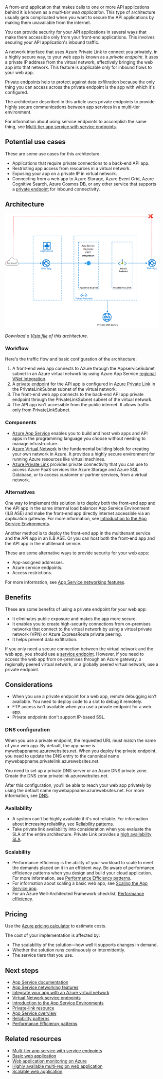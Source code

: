 A front-end application that makes calls to one or more API applications behind it is known as a *multi-tier web application*. This type of architecture usually gets complicated when you want to secure the API applications by making them unavailable from the internet. 

You can provide security for your API applications in several ways that make them accessible only from your front-end applications. This involves securing your API application's inbound traffic. 

A network interface that uses Azure Private Link to connect you privately, in a highly secure way, to your web app is known as a *private endpoint*. It uses a private IP address from the virtual network, effectively bringing the web app into that network. This feature is applicable only for inbound flows to your web app. 

[Private endpoints](/azure/private-link/private-endpoint-overview) help to protect against data exfiltration because the only thing you can access across the private endpoint is the app with which it's configured.

The architecture described in this article uses private endpoints to provide highly secure communications between app services in a multi-tier environment.

For information about using service endpoints to accomplish the same thing, see [Multi-tier app service with service endpoints](../../reference-architectures/app-service-web-app/multi-tier-app-service-service-endpoint.yml).

## Potential use cases

These are some use cases for this architecture:
- Applications that require private connections to a back-end API app.
- Restricting app access from resources in a virtual network.
- Exposing your app on a private IP in virtual network.
- Connecting from a web app to Azure Storage, Azure Event Grid, Azure Cognitive Search, Azure Cosmos DB, or any other service that supports a [private endpoint](/azure/private-link/private-endpoint-overview#private-link-resource) for inbound connectivity.

## Architecture 

![Diagram that shows an architecture that uses private endpoints to provide communications between app services in a multi-tier environment.](./media/multi-tier-app-service-private-endpoint.png)

*Download a [Visio file](https://arch-center.azureedge.net/Multi-tier-App-Service-with-Private-Endpoint.vsdx) of this architecture.* 

### Workflow 

Here's the traffic flow and basic configuration of the architecture:
1. A front-end web app connects to Azure through the AppserviceSubnet subnet in an Azure virtual network by using Azure App Service [regional VNet Integration](/azure/app-service/web-sites-integrate-with-vnet#regional-vnet-integration).
2. A [private endpoint](/azure/private-link/private-endpoint-overview) for the API app is configured in [Azure Private Link](/azure/azure-sql/database/private-endpoint-overview#how-to-set-up-private-link-for-azure-sql-database) in the PrivateLinkSubnet subnet of the virtual network.
3. The front-end web app connects to the back-end API app private endpoint through the PrivateLinkSubnet subnet of the virtual network.
4. The API app isn't accessible from the public internet. It allows traffic only from PrivateLinkSubnet.

### Components

- [Azure App Service](https://azure.microsoft.com/services/app-service) enables you to build and host web apps and API apps in the programming language you choose without needing to manage infrastructure. 
- [Azure Virtual Network](https://azure.microsoft.com/services/virtual-network) is the fundamental building block for creating your own network in Azure. It provides a highly secure environment for running Azure resources like virtual machines.
- [Azure Private Link](https://azure.microsoft.com/services/private-link) provides private connectivity that you can use to access Azure PaaS services like Azure Storage and Azure SQL Database, or to access customer or partner services, from a virtual network.

### Alternatives

One way to implement this solution is to deploy both the front-end app and the API app in the same internal load balancer App Service Environment (ILB ASE) and make the front-end app directly internet accessible via an application gateway. For more information, see [Introduction to the App Service Environments](/azure/app-service/environment/intro).

Another method is to deploy the front-end app in the multitenant service and the API app in an ILB ASE. Or you can host both the front-end app and the API app in the multitenant service.

These are some alternative ways to provide security for your web apps:
- App-assigned addresses.
- Azure service endpoints.
- Access restrictions.
 
For more information, see [App Service networking features](/azure/app-service/networking-features).

## Benefits

These are some benefits of using a private endpoint for your web app:
- It eliminates public exposure and makes the app more secure.
- It enables you to create high-security connections from on-premises networks that connect to the virtual network by using a virtual private network (VPN) or Azure ExpressRoute private peering.
- It helps prevent data exfiltration.

If you only need a secure connection between the virtual network and the web app, you should use a [service endpoint](../../reference-architectures/app-service-web-app/multi-tier-app-service-service-endpoint.yml). However, if you need to access the web app from on-premises through an Azure gateway, a regionally peered virtual network, or a globally peered virtual network, use a private endpoint. 

## Considerations

- When you use a private endpoint for a web app, remote debugging isn't available. You need to deploy code to a slot to debug it remotely.
- FTP access isn't available when you use a private endpoint for a web app.
- Private endpoints don't support IP-based SSL.

### DNS configuration

When you use a private endpoint, the requested URL must match the name of your web app. By default, the app name is mywebappname.azurewebsites.net. When you deploy the private endpoint, you need to update the DNS entry to the canonical name mywebappname.privatelink.azurewebsites.net. 

You need to set up a private DNS server or an Azure DNS private zone. Create the DNS zone privatelink.azurewebsites.net.

After this configuration, you'll be able to reach your web app privately by using the default name mywebappname.azurewebsites.net. For more information, see [DNS](/azure/app-service/networking/private-endpoint#dns). 

### Availability

- A system can't be highly available if it's not reliable. For information about increasing reliability, see [Reliability patterns](../../framework/resiliency/reliability-patterns.md).
- Take private link availability into consideration when you evaluate the SLA of the entire architecture. Private Link provides a [high availability SLA](https://azure.microsoft.com/support/legal/sla/private-link/v1_0).

### Scalability

- Performance efficiency is the ability of your workload to scale to meet the demands placed on it in an efficient way. Be aware of performance efficiency patterns when you design and build your cloud application. For more information, see [Performance Efficiency patterns](../../framework/scalability/performance-efficiency-patterns.md).
- For information about scaling a basic web app, see [Scaling the App Service app](../../reference-architectures/app-service-web-app/basic-web-app.yml#scaling-the-app-service-app). 
- For an Azure Well-Architected Framework checklist, [Performance efficiency](../../framework/scalability/performance-efficiency.md).

## Pricing 

Use the [Azure pricing calculator](https://azure.microsoft.com/pricing/calculator) to estimate costs.

The cost of your implementation is affected by:
- The scalability of the solution—how well it supports changes in demand.
- Whether the solution runs continuously or intermittently.
- The service tiers that you use.

## Next steps

- [App Service documentation](/azure/app-service)
- [App Service networking features](/azure/app-service/networking-features)
- [Integrate your app with an Azure virtual network](/azure/app-service/web-sites-integrate-with-vnet)
- [Virtual Network service endpoints](/azure/virtual-network/virtual-network-service-endpoints-overview)
- [Introduction to the App Service Environments](/azure/app-service/environment/intro)
- [Private-link resource](/azure/private-link/private-endpoint-overview#private-link-resource)
- [App Service overview](/azure/app-service/overview)
- [Reliability patterns](../../framework/resiliency/reliability-patterns.md)
- [Performance Efficiency patterns](../../framework/scalability/performance-efficiency-patterns.md)

## Related resources
- [Multi-tier app service with service endpoints](../../reference-architectures/app-service-web-app/multi-tier-app-service-service-endpoint.yml)
- [Basic web application](../../reference-architectures/app-service-web-app/basic-web-app.yml)
- [Web application monitoring on Azure](../../reference-architectures/app-service-web-app/app-monitoring.yml)
- [Highly available multi-region web application](../../reference-architectures/app-service-web-app/multi-region.yml)
- [Scalable web application](../../reference-architectures/app-service-web-app/scalable-web-app.yml)